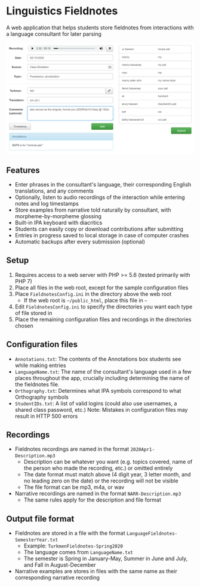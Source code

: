 # Linguistics Fieldnotes
A web application that helps students store fieldnotes from interactions with a language consultant for later parsing

![Example screenshot](/sample-configuration-files/screenshot.png)

## Features
* Enter phrases in the consultant's language, their corresponding English translations, and any comments
* Optionally, listen to audio recordings of the interaction while entering notes and log timestamps
* Store examples from narrative told naturally by consultant, with morpheme-by-morpheme glossing
* Built-in IPA keyboard with diacritics
* Students can easily copy or download contributions after submitting
* Entries in progress saved to local storage in case of computer crashes
* Automatic backups after every submission (optional)

## Setup
1. Requires access to a web server with PHP >= 5.6 (tested primarily with PHP 7)
2. Place all files in the web root, except for the sample configuration files
3. Place `FieldnotesConfig.ini` in the directory above the web root
   * If the web root is `~/public_html`, place this file in `~`
4. Edit `FieldnotesConfig.ini` to specify the directories you want each type of file stored in
5. Place the remaining configuration files and recordings in the directories chosen

## Configuration files
* `Annotations.txt`: The contents of the Annotations box students see while making entries
* `LanguageName.txt`: The name of the consultant's language used in a few places throughout the app, crucially including determining the name of the fieldnotes file.
* `Orthography.txt`: Determines what IPA symbols correspond to what Orthography symbols
* `StudentIDs.txt`: A list of valid logins (could also use usernames, a shared class password, etc.)
Note: Mistakes in configuration files may result in HTTP 500 errors

## Recordings
* Fieldnotes recordings are named in the format `2020Apr1-Description.mp3`
  * Description can be whatever you want (e.g. topics covered, name of the person who made the recording, etc.) or omitted entirely
  * The date format must match above (4 digit year, 3 letter month, and no leading zero on the date) or the recording will not be visible
  * The file format can be mp3, m4a, or wav
* Narrative recordings are named in the format `NARR-Description.mp3`
  * The same rules apply for the description and file format

## Output file format
* Fieldnotes are stored in a file with the format `LanguageFieldnotes-SemesterYear.txt`
  * Example: `TurkmenFieldnotes-Spring2020`
  * The language comes from `LanguageName.txt`
  * The semester is Spring in January-May, Summer in June and July, and Fall in August-December
* Narrative examples are stores in files with the same name as their corresponding narrative recording